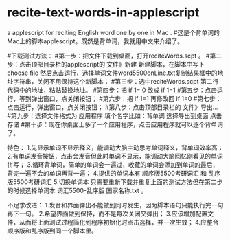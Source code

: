# recite-text-words-in-applescript
a applescript for reciting English word one by one in Mac .
#这是个背单词的Mac上的脚本applescript。既然是背单词，我就用中文来介绍了。

#下载测试方法：
#第一步：把文件下载到桌面，打开reciteWords.scpt 。
#第二步：点击顶部目录栏的applescript的 文件》新建  新建脚本，在脚本中写下  choose file  然后点击运行，选择单词文件word5500onLine.txt复制结果框中的地址字符串，关闭不用保持这个新脚本；
#第三步：选中reciteWords.scpt 第二行代码中的地址，粘贴替换地址。
#第四步：把 if 1= 0 改成 if 1=1 
#第五步：点击运行，等到弹出窗口，点关闭按钮；
#第六步：把 if 1=1 再修改回 if 1=0
#第七步：点击运行，弹出窗口，点关闭按钮；
#第八步：点击顶部目录栏的 文件》导出...  
#第九步：选择文件格式为  应用程序  填个名字比如：背单词  选择导出到桌面  点击存储
#第十步：现在你桌面上多了一个应用程序，点击应用程序就可以逐个背单词了。

特色：
1.先显示单词不显示释义，能调动大脑主动思考单词释义，背单词效率高；
2.有单词发音按钮，点击会发音但此时单词不显示，能调动大脑回忆刚看见的单词拼写；
3.循环背单词，简单的单词会一遍过，收藏的单词会添加到单词的最后，背完一遍不会的单词再背一遍；
4.提供的单词本有 顺序版5500考研词汇  和  乱序版5500考研词汇
5.切换单词本 只需要重新下载并重复上面的测试方法但在第二步的时候选择单词本 词汇5500-乱序版 国家名称.txt 。

不足求改进：
1.发音和界面弹出不能做到同时发生，因为脚本语句只能执行完一句再下一句。
2.希望界面做到保持，而不是每次关闭又弹出；
3.应该增加配置文件，从而将上面测试过程简化到程序初始化时点击选择，并一次生效；
4.应整合 顺序版和乱序版到同一个脚本里。

